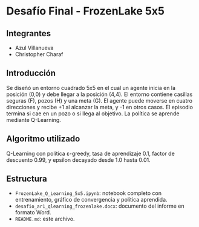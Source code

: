
# Desafío Final - FrozenLake 5x5

## Integrantes

- Azul Villanueva
- Christopher Charaf

## Introducción
Se diseñó un entorno cuadrado 5x5 en el cual un agente inicia en la posición (0,0) y debe llegar a la posición (4,4). El entorno contiene casillas seguras (F), pozos (H) y una meta (G). El agente puede moverse en cuatro direcciones y recibe +1 al alcanzar la meta, y -1 en otros casos. El episodio termina si cae en un pozo o si llega al objetivo. La política se aprende mediante Q-Learning.

## Algoritmo utilizado
Q-Learning con política ε-greedy, tasa de aprendizaje 0.1, factor de descuento 0.99, y epsilon decayado desde 1.0 hasta 0.01.

## Estructura
- `FrozenLake_Q_Learning_5x5.ipynb`: notebook completo con entrenamiento, gráfico de convergencia y política aprendida.
- `desafio_ar1_qlearning_frozenlake.docx`: documento del informe en formato Word.
- `README.md`: este archivo.
